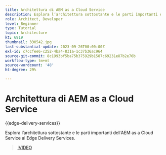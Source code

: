 ```yaml
---
title: Architettura di AEM as a Cloud Service
description: Esplora l’architettura sottostante e le parti importanti dell’AEM as a Cloud Service ai Edge Delivery Services.
role: Architect, Developer
level: Beginner
type: Tutorial
topic: Architecture
kt: 6919
thumbnail: 330542.jpg
last-substantial-update: 2023-09-26T00:00:00Z
exl-id: c7ccfee6-c252-4ba4-831a-1c37b36ac964
source-git-commit: 8c1993bf5ba75b375929b1587c69231e87b2e76b
workflow-type: tm+mt
source-wordcount: '48'
ht-degree: 29%

---
```


# Architettura di AEM as a Cloud Service

{{edge-delivery-services}}

Esplora l’architettura sottostante e le parti importanti dell’AEM as a Cloud Service ai Edge Delivery Services.

>[!VIDEO](https://video.tv.adobe.com/v/330542?quality=12&learn=on)
